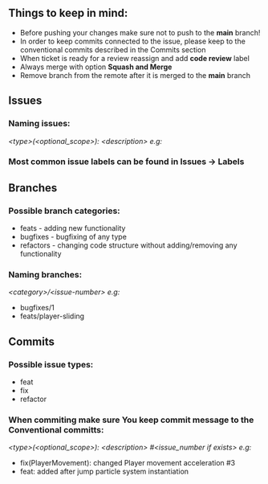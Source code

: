 ## Things to keep in mind:
* Before pushing your changes make sure not to push to the **main** branch!
* In order to keep commits connected to the issue, please keep to the conventional commits described in the Commits section
* When ticket is ready for a review reassign and add **code review** label
* Always merge with option **Squash and Merge**
* Remove branch from the remote after it is merged to the **main** branch

## Issues

### Naming issues:
_&lt;type&gt;(&lt;optional_scope&gt;): &lt;description&gt; e.g:_

### Most common issue labels can be found in Issues -> Labels

## Branches

### Possible branch categories:
* feats - adding new functionality
* bugfixes - bugfixing of any type
* refactors - changing code structure without adding/removing any functionality

### Naming branches:
_&lt;category&gt;/&lt;issue-number&gt; e.g:_
* bugfixes/1
* feats/player-sliding

## Commits

### Possible issue types:
* feat
* fix
* refactor

### When commiting make sure You keep commit message to the Conventional committs:
_&lt;type&gt;(&lt;optional_scope&gt;): &lt;description&gt; #&lt;issue_number if exists&gt; e.g:_
* fix(PlayerMovement): changed Player movement acceleration #3 
* feat: added after jump particle system instantiation
